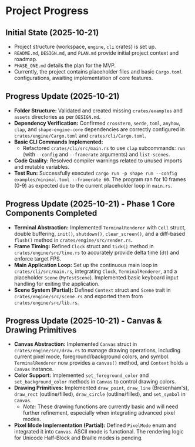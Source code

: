 # Project Progress

## Initial State (2025-10-21)

*   Project structure (workspace, `engine`, `cli` crates) is set up.
*   `README.md`, `DESIGN.md`, and `PLAN.md` provide initial project context and roadmap.
*   `PHASE_ONE.md` details the plan for the MVP.
*   Currently, the project contains placeholder files and basic `Cargo.toml` configurations, awaiting implementation of core features.

## Progress Update (2025-10-21)

*   **Folder Structure:** Validated and created missing `crates/examples` and `assets` directories as per `DESIGN.md`.
*   **Dependency Verification:** Confirmed `crossterm`, `serde`, `toml`, `anyhow`, `clap`, and `shape-engine-core` dependencies are correctly configured in `crates/engine/Cargo.toml` and `crates/cli/Cargo.toml`.
*   **Basic CLI Commands Implemented:**
    *   Refactored `crates/cli/src/main.rs` to use `clap` subcommands: `run` (with `--config` and `--framerate` arguments) and `list-scenes`.
*   **Code Quality:** Resolved compiler warnings related to unused imports and mutable variables.
*   **Test Run:** Successfully executed `cargo run -p shape run --config examples/minimal.toml --framerate 60`. The program ran for 10 frames (0-9) as expected due to the current placeholder loop in `main.rs`.

## Progress Update (2025-10-21) - Phase 1 Core Components Completed

*   **Terminal Abstraction:** Implemented `TerminalRenderer` with `Cell` struct, double buffering, `init()`, `shutdown()`, `clear_screen()`, and a diff-based `flush()` method in `crates/engine/src/render.rs`.
*   **Frame Timing:** Refined `Clock` struct and `tick()` method in `crates/engine/src/time.rs` to accurately provide delta time (`dt`) and enforce target FPS.
*   **Main Application Loop:** Set up the continuous main loop in `crates/cli/src/main.rs`, integrating `Clock`, `TerminalRenderer`, and a placeholder `Scene` (`MyTestScene`). Implemented basic keyboard input handling for exiting the application.
*   **Scene System (Partial):** Defined `Context` struct and `Scene` trait in `crates/engine/src/scene.rs` and exported them from `crates/engine/src/lib.rs`.

## Progress Update (2025-10-21) - Canvas & Drawing Primitives

*   **Canvas Abstraction:** Implemented `Canvas` struct in `crates/engine/src/draw.rs` to manage drawing operations, including current pixel mode, foreground/background colors, and symbol. `TerminalRenderer` now provides a `canvas()` method, and `Context` holds a `Canvas` instance.
*   **Color Support:** Implemented `set_foreground_color` and `set_background_color` methods in `Canvas` to control drawing colors.
*   **Drawing Primitives:** Implemented `draw_point`, `draw_line` (Bresenham's), `draw_rect` (outline/filled), `draw_circle` (outline/filled), and `set_symbol` in `Canvas`.
    *   *Note:* These drawing functions are currently basic and will need further refinement, especially when integrating advanced pixel modes.
*   **Pixel Mode Implementation (Partial):** Defined `PixelMode` enum and integrated it into `Canvas`. ASCII mode is functional. The rendering logic for Unicode Half-Block and Braille modes is pending.
